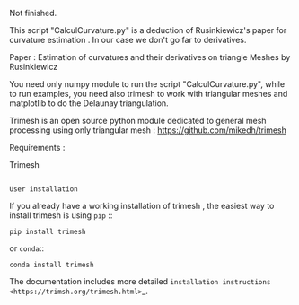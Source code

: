 Not finished.

This script "CalculCurvature.py" is a deduction of Rusinkiewicz's paper for curvature estimation . In our case we don't go far to derivatives.

Paper : Estimation of curvatures and their derivatives on triangle Meshes by Rusinkiewicz

You need only numpy module to run the script "CalculCurvature.py", while to run examples, you need also trimesh to work with triangular meshes and matplotlib to do the Delaunay triangulation.



Trimesh is an open source python module dedicated to general mesh processing using only triangular mesh : 
https://github.com/mikedh/trimesh


Requirements :

Trimesh
~~~~~~~~~~~~~~~~~

User installation
~~~~~~~~~~~~~~~~~

If you already have a working installation of trimesh ,
the easiest way to install trimesh is using ``pip``   ::

    pip install trimesh

or ``conda``::

    conda install trimesh

The documentation includes more detailed `installation instructions <https://trimsh.org/trimesh.html>`_.

  
